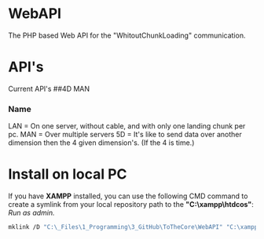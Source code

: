 # WebAPI
The PHP based Web API for the "WhitoutChunkLoading" communication.

# API's
Current API's
##4D MAN

### Name 
LAN = On one server, without cable, and with only one landing chunk per pc.
MAN = Over multiple servers
5D = It's like to send data over another dimension then the 4 given dimension's. (If the 4 is time.)

# Install on local PC
If you have **XAMPP** installed, you can use the following CMD command to create a symlink from your local repository path to the **"C:\xampp\htdcos\"**:
_Run as admin._
```bash
mklink /D "C:\_Files\1_Programming\3_GitHub\ToTheCore\WebAPI" "C:\xampp\htdocs\Github\ToTheCore\WebAPI"
```

